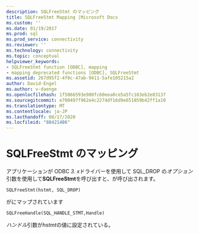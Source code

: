 ```yaml
---
description: SQLFreeStmt のマッピング
title: SQLFreeStmt Mapping |Microsoft Docs
ms.custom: ''
ms.date: 01/19/2017
ms.prod: sql
ms.prod_service: connectivity
ms.reviewer: ''
ms.technology: connectivity
ms.topic: conceptual
helpviewer_keywords:
- SQLFreeStmt function [ODBC], mapping
- mapping deprecated functions [ODBC], SQLFreeStmt
ms.assetid: 267d95f2-4f0c-47ab-9411-5afe105215a2
author: David-Engel
ms.author: v-daenge
ms.openlocfilehash: 1f5066593e900fc60eea0ce5a5fc183eb2e83137
ms.sourcegitcommit: e700497f962e4c2274df16d9e651059b42ff1a10
ms.translationtype: MT
ms.contentlocale: ja-JP
ms.lasthandoff: 08/17/2020
ms.locfileid: "88421486"
---
```

# <a name="sqlfreestmt-mapping"></a>SQLFreeStmt のマッピング
アプリケーションが ODBC *3. x*ドライバーを使用して SQL_DROP の*オプション*引数を使用して**SQLFreeStmt**を呼び出すと、が呼び出されます。  
  
```  
SQLFreeStmt(hstmt, SQL_DROP)   
```  
  
 がにマップされています  
  
```  
SQLFreeHandle(SQL_HANDLE_STMT,Handle)  
```  
  
 *ハンドル*引数が*hstmt*の値に設定されている。
